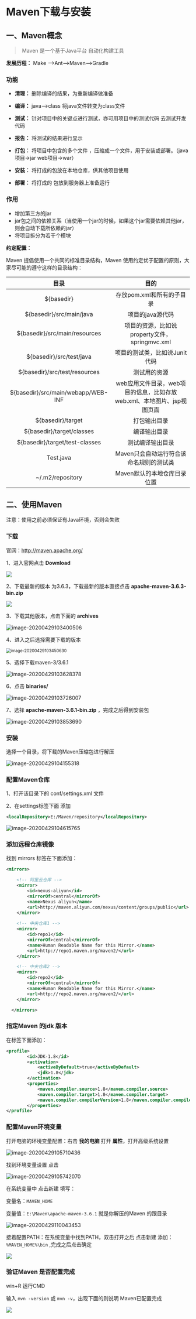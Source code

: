 # Maven下载与安装

## 一、Maven概念

>​		Maven 是一个基于Java平台 自动化构建工具

**发展历程：** Make -->Ant-->Maven-->Gradle

### 功能

- **清理：** 删除编译的结果，为重新编译做准备

- **编译：** java-->class  将java文件转变为class文件
- **测试：** 针对项目中的关键点进行测试，亦可用项目中的测试代码 去测试开发代码
- **报告：** 将测试的结果进行显示
- **打包：** 将项目中包含的多个文件 ，压缩成一个文件，用于安装或部署。（java项目->jar  web项目->war）
- **安装：** 将打成的包放在本地仓库，供其他项目使用
- **部署：** 将打成的 包放到服务器上准备运行

### 作用

- 增加第三方的jar
- jar包之间的依赖关系（当使用一个jar的时候，如果这个jar需要依赖其他jar，则会自动下载所依赖的jar）
- 将项目拆分为若干个模块

**约定配置：**

Maven 提倡使用一个共同的标准目录结构，Maven 使用约定优于配置的原则，大家尽可能的遵守这样的目录结构：

|                目录                |                             目的                             |
| :--------------------------------: | :----------------------------------------------------------: |
|             ${basedir}             |                  存放pom.xml和所有的子目录                   |
|      ${basedir}/src/main/java      |                       项目的java源代码                       |
|   ${basedir}/src/main/resources    |        项目的资源，比如说property文件，springmvc.xml         |
|      ${basedir}/src/test/java      |                项目的测试类，比如说Junit代码                 |
|   ${basedir}/src/test/resources    |                         测试用的资源                         |
| ${basedir}/src/main/webapp/WEB-INF | web应用文件目录，web项目的信息，比如存放web.xml、本地图片、jsp视图页面 |
|         ${basedir}/target          |                         打包输出目录                         |
|     ${basedir}/target/classes      |                         编译输出目录                         |
|   ${basedir}/target/test-classes   |                       测试编译输出目录                       |
|             Test.java              |           Maven只会自动运行符合该命名规则的测试类            |
|          ~/.m2/repository          |                 Maven默认的本地仓库目录位置                  |

##  二、使用Maven

注意：使用之前必须保证有Java环境，否则会失败

### 下载

官网：http://maven.apache.org/

1、进入官网点击 **Download**

![](https://img2020.cnblogs.com/blog/1896749/202004/1896749-20200429114045874-824072041.png)

2、下载最新的版本 为3.6.3，下载最新的版本直接点击  **apache-maven-3.6.3-bin.zip**

![](http://club.codehuan.cn/image-20200429103326918.png)

3、下载其他版本，点击下面的 **archives**

![image-20200429103400506](http://club.codehuan.cn/image-20200429103400506.png)

4、进入之后选择需要下载的版本

<img src="http://club.codehuan.cn/image-20200429103450630.png" alt="image-20200429103450630" style="zoom: 80%;" />

5、选择下载maven-3/3.6.1

![image-20200429103628378](http://club.codehuan.cn/image-20200429103628378.png)

6、点击 **binaries/** 

![image-20200429103726007](http://club.codehuan.cn/image-20200429103726007.png)

7、选择 **apache-maven-3.6.1-bin.zip** ，完成之后得到安装包

![image-20200429103853690](http://club.codehuan.cn/image-20200429103853690.png)

### 安装

选择一个目录，将下载的Maven压缩包进行解压 

![image-20200429104155318](http://club.codehuan.cn/image-20200429104155318.png)



### 配置Maven仓库

1、打开该目录下的 conf/settings.xml 文件

2、在settings标签下面 添加

 ```xml
<localRepository>E:/Maven/repository</localRepository>
 ```



![image-20200429104615765](http://club.codehuan.cn/image-20200429104615765.png)

### 添加远程仓库镜像

找到 mirrors 标签在下面添加：

```xml
<mirrors>

	<!-- 阿里云仓库 -->
	<mirror>
		<id>nexus-aliyun</id>
		<mirrorOf>central</mirrorOf>
		<name>Nexus aliyun</name>
		<url>http://maven.aliyun.com/nexus/content/groups/public</url>
	</mirror> 
	
	<!-- 中央仓库1 -->
	<mirror>
		<id>repo1</id>
		<mirrorOf>central</mirrorOf>
		<name>Human Readable Name for this Mirror.</name>
		<url>http://repo1.maven.org/maven2/</url>
	</mirror>

	<!-- 中央仓库2 -->
	<mirror>
		<id>repo2</id>
		<mirrorOf>central</mirrorOf>
		<name>Human Readable Name for this Mirror.</name>
		<url>http://repo2.maven.org/maven2/</url>
	</mirror>

  </mirrors>
```

### 指定Maven 的jdk 版本

在<profiles>标签下面添加：

```xml
<profile>     
		<id>JDK-1.8</id>       
		<activation>       
			<activeByDefault>true</activeByDefault>       
			<jdk>1.8</jdk>       
		</activation>       
		<properties>       
			<maven.compiler.source>1.8</maven.compiler.source>       
			<maven.compiler.target>1.8</maven.compiler.target>       
			<maven.compiler.compilerVersion>1.8</maven.compiler.compilerVersion>       
		</properties>       
</profile>
```

### 配置Maven环境变量

打开电脑的环境变量配置：右击 **我的电脑** 打开 **属性**，打开高级系统设置

![image-20200429105710436](http://club.codehuan.cn/image-20200429105710436.png)





找到环境变量设置 点击

![image-20200429105742070](http://club.codehuan.cn/image-20200429105742070.png)



在系统变量中 点击新建 填写：

变量名：`MAVEN_HOME`

变量值：`E:\Maven\apache-maven-3.6.1`   就是你解压的Maven 的跟目录

![image-20200429110043453](http://club.codehuan.cn/image-20200429110043453.png)

接着配置PATH：在系统变量中找到PATH，双击打开之后 点击新建 添加： `%MAVEN_HOME%\bin` ,完成之后点击确定

![](http://club.codehuan.cn/image-20200429110236919.png)

### 验证Maven 是否配置完成

win+R 运行CMD

输入 `mvn -version` 或 `mvn -v`，出现下面的则说明 Maven已配置完成

![](http://club.codehuan.cn/image-20200429110534072.png)
